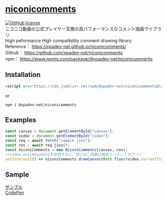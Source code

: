 # [niconicomments](https://xpadev.net/niconicomments/)
[![GitHub license](https://img.shields.io/badge/license-MIT-blue.svg)](https://github.com/xpadev-net/niconicomments/blob/master/LICENSE)  
ニコニコ動画の公式プレイヤー互換の高パフォーマンスなコメント描画ライブラリ   
High peformance High compatibility comment drawing library  
Reference： https://xpadev-net.github.io/niconicomments/  
Github： https://github.com/xpadev-net/niconicomments  
npm： https://www.npmjs.com/package/@xpadev-net/niconicomments  

## Installation
```html
<script src="https://cdn.jsdelivr.net/npm/@xpadev-net/niconicomments@latest/dist/bundle.min.js"></script>
```
or
```
npm i @xpadev-net/niconicomments
```

## Examples
```javascript
const canvas = document.getElementById("canvas");
const video = document.getElementById("video");
const req = await fetch("sample.json");
const res = await req.json();
const niconiComments = new NiconiComments(canvas, res);
//video.ontimeupdateを使用すると、呼び出し回数の関係でコメントカクつく
setInterval(() => niconiComments.drawCanvas(Math.floor(video.currentTime * 100)), 10);
```

## Sample
[サンプル](https://xpadev.net/niconicomments/sample.html)  
[CodePen](https://codepen.io/xpadev-net/pen/mdBdQmX)  
